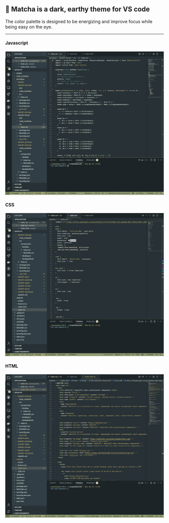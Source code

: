 ## 🍃 Matcha is a dark, earthy theme for VS code

The color palette is designed to be energizing and improve focus while being easy on the eye.

---

#### Javascript
![](https://raw.githubusercontent.com/lucafalasco/matcha/master/assets/theme-js.png)

#### CSS
![](https://raw.githubusercontent.com/lucafalasco/matcha/master/assets/theme-css.png)

#### HTML
![](https://raw.githubusercontent.com/lucafalasco/matcha/master/assets/theme-html.png)


